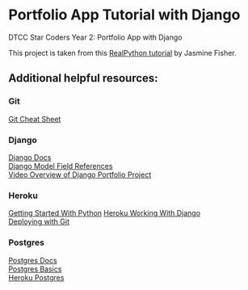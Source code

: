 # Portfolio App Tutorial with Django
DTCC Star Coders Year 2: Portfolio App with Django

This project is taken from this [RealPython tutorial](https://realpython.com/get-started-with-django-1/) by Jasmine Fisher.

## Additional helpful resources:

### Git  
[Git Cheat Sheet](https://education.github.com/git-cheat-sheet-education.pdf )


### Django  
[Django Docs](https://docs.djangoproject.com/en/3.2/)  
[Django Model Field References](https://docs.djangoproject.com/en/2.1/ref/models/fields/)  
[Video Overview of Django Portfolio Project](https://realpython.com/courses/django-portfolio-project/)  

### Heroku  
[Getting Started With Python](https://devcenter.heroku.com/articles/getting-started-with-python)
[Heroku Working With Django](https://devcenter.heroku.com/categories/working-with-django)   
[Deploying with Git](https://devcenter.heroku.com/articles/git) 

### Postgres  
[Postgres Docs](https://www.postgresql.org/docs/)  
[Postgres Basics](https://devcenter.heroku.com/categories/postgres-basics)  
[Heroku Postgres](https://devcenter.heroku.com/articles/heroku-postgresql)  

